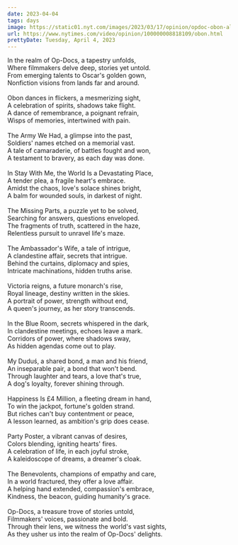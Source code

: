 ```yaml
---
date: 2023-04-04
tags: days
image: https://static01.nyt.com/images/2023/03/17/opinion/opdoc-obon-alt/opdoc-obon-alt-facebookJumbo-v3.jpg?video-overlay?video-overlay
url: https://www.nytimes.com/video/opinion/100000008818109/obon.html
prettyDate: Tuesday, April 4, 2023
---
```

In the realm of Op-Docs, a tapestry unfolds,<br>Where filmmakers delve deep, stories yet untold.<br>From emerging talents to Oscar's golden gown,<br>Nonfiction visions from lands far and around.<br><br>Obon dances in flickers, a mesmerizing sight,<br>A celebration of spirits, shadows take flight.<br>A dance of remembrance, a poignant refrain,<br>Wisps of memories, intertwined with pain.<br><br>The Army We Had, a glimpse into the past,<br>Soldiers' names etched on a memorial vast.<br>A tale of camaraderie, of battles fought and won,<br>A testament to bravery, as each day was done.<br><br>In Stay With Me, the World Is a Devastating Place,<br>A tender plea, a fragile heart's embrace.<br>Amidst the chaos, love's solace shines bright,<br>A balm for wounded souls, in darkest of night.<br><br>The Missing Parts, a puzzle yet to be solved,<br>Searching for answers, questions enveloped.<br>The fragments of truth, scattered in the haze,<br>Relentless pursuit to unravel life's maze.<br><br>The Ambassador's Wife, a tale of intrigue,<br>A clandestine affair, secrets that intrigue.<br>Behind the curtains, diplomacy and spies,<br>Intricate machinations, hidden truths arise.<br><br>Victoria reigns, a future monarch's rise,<br>Royal lineage, destiny written in the skies.<br>A portrait of power, strength without end,<br>A queen's journey, as her story transcends.<br><br>In the Blue Room, secrets whispered in the dark,<br>In clandestine meetings, echoes leave a mark.<br>Corridors of power, where shadows sway,<br>As hidden agendas come out to play.<br><br>My Duduś, a shared bond, a man and his friend,<br>An inseparable pair, a bond that won't bend.<br>Through laughter and tears, a love that's true,<br>A dog's loyalty, forever shining through.<br><br>Happiness Is £4 Million, a fleeting dream in hand,<br>To win the jackpot, fortune's golden strand.<br>But riches can't buy contentment or peace,<br>A lesson learned, as ambition's grip does cease.<br><br>Party Poster, a vibrant canvas of desires,<br>Colors blending, igniting hearts' fires.<br>A celebration of life, in each joyful stroke,<br>A kaleidoscope of dreams, a dreamer's cloak.<br><br>The Benevolents, champions of empathy and care,<br>In a world fractured, they offer a love affair.<br>A helping hand extended, compassion's embrace,<br>Kindness, the beacon, guiding humanity's grace.<br><br>Op-Docs, a treasure trove of stories untold,<br>Filmmakers' voices, passionate and bold.<br>Through their lens, we witness the world's vast sights,<br>As they usher us into the realm of Op-Docs' delights.